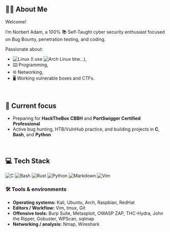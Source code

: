 ## 👨‍💻 About Me

Welcome!

I’m Norbert Adam, a 100% 📚 Self-Taught cyber security enthusiast focused on Bug Bounty, penetration testing, and coding.

Passionate about:
+ ![Linux](https://img.shields.io/badge/Linux-FCC624?logo=linux&logoColor=black) (I use ![Arch Linux](https://img.shields.io/badge/Arch%20Linux-1793D1?logo=archlinux&logoColor=white) btw...),
+ ⌨️ Programming,
+ 🌐 Networking,
+ 🖥️ Working vulnerable boxes and CTFs.

<br>

## 🎯 Current focus
- Preparing for **HackTheBox CBBH** and **PortSwigger Certified Professional**  
- Active bug hunting, HTB/VulnHub practice, and building projects in **C**, **Bash**, and **Python**

<br>

## 💻 Tech Stack
![C](https://img.shields.io/badge/C-00599C?logo=c&logoColor=white)
![Bash](https://img.shields.io/badge/Bash-4EAA25?logo=gnu-bash&logoColor=white)
![Rust](https://img.shields.io/badge/Rust-000000?logo=rust&logoColor=white)
![Python](https://img.shields.io/badge/Python-3776AB?logo=python&logoColor=white)
![Markdown](https://img.shields.io/badge/Markdown-000000?logo=markdown&logoColor=white)
![Vim](https://img.shields.io/badge/Vim-019733?logo=vim&logoColor=white)


### 🛠️ Tools & environments
+ **Operating systems:** Kali, Ubuntu, Arch, Raspbian, RedHat
+ **Editors / Workflow:** Vim, tmux, Git
+ **Offensive tools:** Burp Suite, Metasploit, OWASP ZAP, THC-Hydra, John the Ripper, Gobuster, WPScan, sqlmap
+ **Networking / analysis:** Nmap, Wireshark


<!--
> Tip: I keep concise practical notes and scripts for many of these tools in my repos.

---

## 📂 Projects (work-in-progress)
- **Webserver in C** — step-by-step educational series (sockets, HTTP basics)  
- **Bug-Bounty-Toolkit** — recon & automation scripts I use daily  
- **HTB-CBBH-Notes** — structured study notes (no spoilers)  

(These will be pinned repos once ready.)

---

## 📣 What I publish
- Blog posts: deep-dives & walkthroughs from labs  
- YouTube: recorded lab walkthroughs / tutorials (shorts for TikTok)  
- GitHub: code, writeups, and study notes

---

## 🌐 Connect
- Blog · YouTube · X / Twitter · LinkedIn (links in pinned repos)

---
--!>
